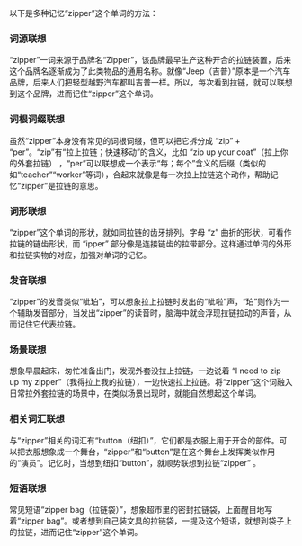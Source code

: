 以下是多种记忆“zipper”这个单词的方法：

### 词源联想
“zipper”一词来源于品牌名“Zipper”，该品牌最早生产这种开合的拉链装置，后来这个品牌名逐渐成为了此类物品的通用名称。就像“Jeep（吉普）”原本是一个汽车品牌，后来人们把轻型越野汽车都叫吉普一样。所以，每次看到拉链，就可以联想到这个品牌，进而记住“zipper”这个单词。

### 词根词缀联想
虽然“zipper”本身没有常见的词根词缀，但可以把它拆分成 “zip” + “per”。“zip”有“拉上拉链；快速移动”的含义，比如 “zip up your coat”（拉上你的外套拉链） ，“per”可以联想成一个表示“每；每个”含义的后缀（类似的如“teacher”“worker”等词），合起来就像是每一次拉上拉链这个动作，帮助记忆“zipper”是拉链的意思。

### 词形联想
“zipper”这个单词的形状，就如同拉链的齿牙排列。字母 “z” 曲折的形状，可看作拉链的链齿形状，而 “ipper” 部分像是连接链齿的拉带部分。这样通过单词的外形和拉链实物的对应，加强对单词的记忆。

### 发音联想
“zipper”的发音类似“呲珀”，可以想象拉上拉链时发出的“呲啦”声，“珀”则作为一个辅助发音部分，当发出“zipper”的读音时，脑海中就会浮现拉链拉动的声音，从而记住它代表拉链。

### 场景联想
想象早晨起床，匆忙准备出门，发现外套没拉上拉链，一边说着 “I need to zip up my zipper”（我得拉上我的拉链），一边快速拉上拉链。将“zipper”这个词融入日常拉外套拉链的场景中，在类似场景出现时，就能自然想起这个单词。

### 相关词汇联想
与“zipper”相关的词汇有“button（纽扣）”，它们都是衣服上用于开合的部件。可以把衣服想象成一个舞台，“zipper”和“button”是在这个舞台上发挥类似作用的“演员”。记忆时，当想到纽扣“button”，就顺势联想到拉链“zipper” 。

### 短语联想
常见短语“zipper bag（拉链袋）”，想象超市里的密封拉链袋，上面醒目地写着“zipper bag”。或者想到自己装文具的拉链袋，一提及这个短语，就想到袋子上的拉链，进而记住“zipper”这个单词。 